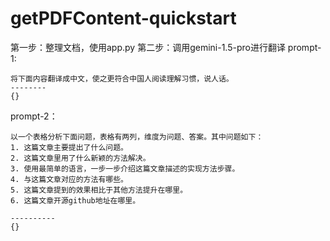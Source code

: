 # getPDFContent-quickstart
第一步：整理文档，使用app.py
第二步：调用gemini-1.5-pro进行翻译
prompt-1:
```
将下面内容翻译成中文，使之更符合中国人阅读理解习惯，说人话。
--------
{}
```

prompt-2：
```
以一个表格分析下面问题，表格有两列，维度为问题、答案。其中问题如下：
1. 这篇文章主要提出了什么问题。
2. 这篇文章里用了什么新颖的方法解决。
3. 使用最简单的语言，一步一步介绍这篇文章描述的实现方法步骤。
4. 与这篇文章对应的方法有哪些。
5. 这篇文章提到的效果相比于其他方法提升在哪里。
6. 这篇文章开源github地址在哪里。

----------
{}
```
